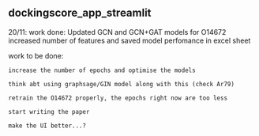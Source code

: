 ## dockingscore_app_streamlit
20/11:
  work done:
    Updated GCN and GCN+GAT models for O14672
    increased number of features and saved model perfomance in excel sheet 

  work to be done:
    
    increase the number of epochs and optimise the models
    
    think abt using graphsage/GIN model along with this (check Ar79)
    
    retrain the O14672 properly, the epochs right now are too less
    
    start writing the paper
    
    make the UI better...?
    
    
  
